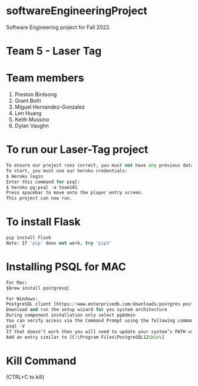 # softwareEngineeringProject
 Software Engineering project for Fall 2022.
# Team 5 - Laser Tag

# Team members
1. Preston Birdsong
2. Grant Botti
3. Miguel Hernandez-Gonzalez
4. Len Huang
5. Keith Mussino
6. Dylan Vaughn

# To run our Laser-Tag project
```python 
To ensure our project runs correct, you must not have any previous data from heroku
To start, you must use our heroku credentials:
$ Heroku login
Enter this command for psql:
$ heroku pg:psql -a team101
Press spacebar to move onto the player entry screen. 
This project can now run.
```

# To install Flask 
```python
pip install Flask
Note: If 'pip' does not work, try 'pip3'
```

# Installing PSQL for MAC
```python
For Mac:
$brew install postgresql

For Windows:
PostgreSQL client [https://www.enterprisedb.com/downloads/postgres-postgresql-downloads]
Download and run the setup wizard for you system architecture
During component installation only select pgAdmin
You can verify access via the Command Prompt using the following command:
psql -V
If that doesn’t work then you will need to update your system’s PATH variable and then restart your Command Prompt
Add an entry similar to [C:\Program Files\PostgreSQL12\bin\]
```

# Kill Command
(CTRL+C to kill)
